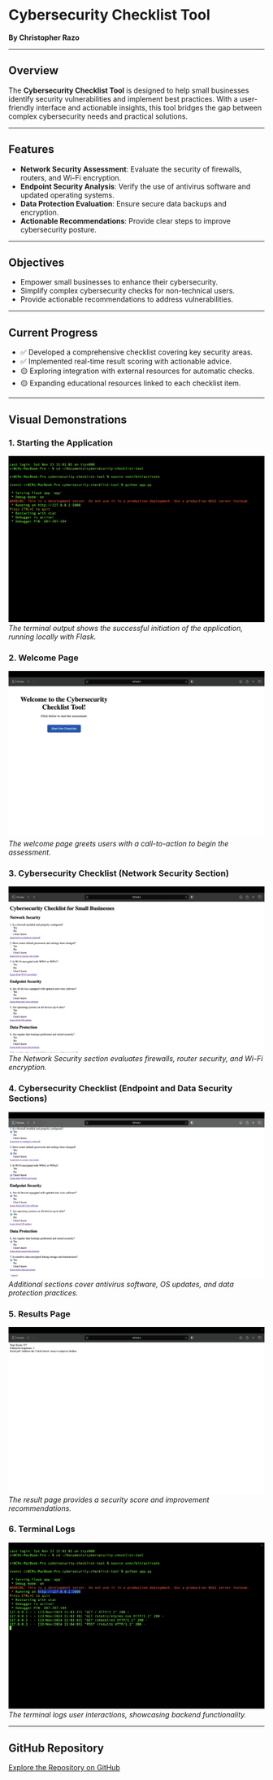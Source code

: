 # Cybersecurity Checklist Tool

**By Christopher Razo**

---

## Overview

The **Cybersecurity Checklist Tool** is designed to help small businesses identify security vulnerabilities and implement best practices. With a user-friendly interface and actionable insights, this tool bridges the gap between complex cybersecurity needs and practical solutions.

---

## Features

- **Network Security Assessment**: Evaluate the security of firewalls, routers, and Wi-Fi encryption.
- **Endpoint Security Analysis**: Verify the use of antivirus software and updated operating systems.
- **Data Protection Evaluation**: Ensure secure data backups and encryption.
- **Actionable Recommendations**: Provide clear steps to improve cybersecurity posture.

---

## Objectives

- Empower small businesses to enhance their cybersecurity.
- Simplify complex cybersecurity checks for non-technical users.
- Provide actionable recommendations to address vulnerabilities.

---

## Current Progress

- ✅ Developed a comprehensive checklist covering key security areas.
- ✅ Implemented real-time result scoring with actionable advice.
- 🟡 Exploring integration with external resources for automatic checks.
- 🟡 Expanding educational resources linked to each checklist item.

---

## Visual Demonstrations

### **1. Starting the Application**
![Starting the Application](assets/images/cybersecurity-checklist-start.png)
*The terminal output shows the successful initiation of the application, running locally with Flask.*

### **2. Welcome Page**
![Welcome Page](assets/images/cybersecurity-checklist-welcome.png)
*The welcome page greets users with a call-to-action to begin the assessment.*

### **3. Cybersecurity Checklist (Network Security Section)**
![Network Security](assets/images/cybersecurity-checklist-network.png)
*The Network Security section evaluates firewalls, router security, and Wi-Fi encryption.*

### **4. Cybersecurity Checklist (Endpoint and Data Security Sections)**
![Endpoint and Data Security](assets/images/cybersecurity-checklist-endpoint-data.png)
*Additional sections cover antivirus software, OS updates, and data protection practices.*

### **5. Results Page**
![Results Page](assets/images/cybersecurity-checklist-results.png)
*The result page provides a security score and improvement recommendations.*

### **6. Terminal Logs**
![Terminal Logs](assets/images/cybersecurity-checklist-logs.png)
*The terminal logs user interactions, showcasing backend functionality.*

---

## GitHub Repository

[Explore the Repository on GitHub](https://github.com/c-razo/cybersecurity-checklist-tool)
